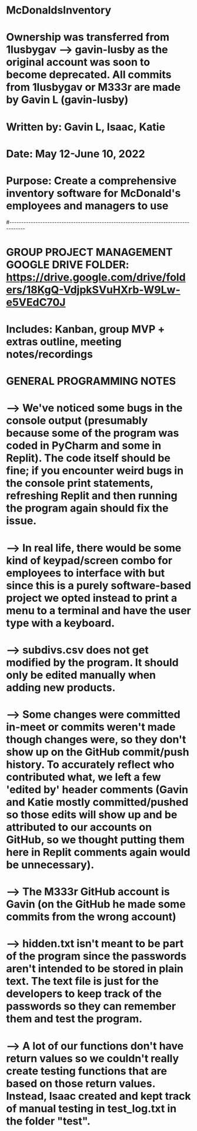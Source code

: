 # McDonaldsInventory

# Ownership was transferred from 1lusbygav --> gavin-lusby as the original account was soon to become deprecated. All commits from 1lusbygav or M333r are made by Gavin L (gavin-lusby)

# Written by: Gavin L, Isaac, Katie

# Date: May 12-June 10, 2022

# Purpose: Create a comprehensive inventory software for McDonald's employees and managers to use

#------------------------------------------------------------------------------------

# GROUP PROJECT MANAGEMENT GOOGLE DRIVE FOLDER: https://drive.google.com/drive/folders/18KgQ-VdjpkSVuHXrb-W9Lw-e5VEdC70J

# Includes: Kanban, group MVP + extras outline, meeting notes/recordings

# GENERAL PROGRAMMING NOTES

# --> We've noticed some bugs in the console output (presumably because some of the program was coded in PyCharm and some in Replit). The code itself should be fine; if you encounter weird bugs in the console print statements, refreshing Replit and then running the program again should fix the issue.

# --> In real life, there would be some kind of keypad/screen combo for employees to interface with but since this is a purely software-based project we opted instead to print a menu to a terminal and have the user type with a keyboard.

# --> subdivs.csv does not get modified by the program. It should only be edited manually when adding new products.

# --> Some changes were committed in-meet or commits weren't made though changes were, so they don't show up on the GitHub commit/push history. To accurately reflect who contributed what, we left a few 'edited by' header comments (Gavin and Katie mostly committed/pushed so those edits will show up and be attributed to our accounts on GitHub, so we thought putting them here in Replit comments again would be unnecessary).

# --> The M333r GitHub account is Gavin (on the GitHub he made some commits from the wrong account)

# --> hidden.txt isn't meant to be part of the program since the passwords aren't intended to be stored in plain text. The text file is just for the developers to keep track of the passwords so they can remember them and test the program.

# --> A lot of our functions don't have return values so we couldn't really create testing functions that are based on those return values. Instead, Isaac created and kept track of manual testing in test_log.txt in the folder "test".
